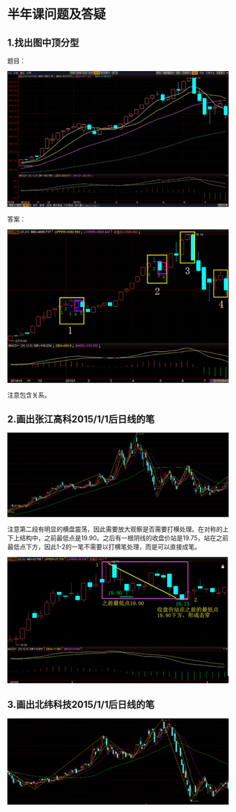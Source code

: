 # 半年课问题及答疑

## 1.找出图中顶分型

题目：

![顶分型作业](./images/顶分型作业.jpg)

答案：

![](./images/顶分型作业答案.png)

注意包含关系。

## 2.画出张江高科2015/1/1后日线的笔

![](./images/张江高科.png)

注意第二段有明显的横盘震荡，因此需要放大观察是否需要打横处理。在对称的上下上结构中，之前最低点是19.90。之后有一根阴线的收盘价站是19.75，站在之前最低点下方，因此1-2的一笔不需要以打横笔处理，而是可以直接成笔。

![](./images/张江高科2015笔细节.png)

## 3.画出北纬科技2015/1/1后日线的笔

![](./images/image-20230627221050834.png)
